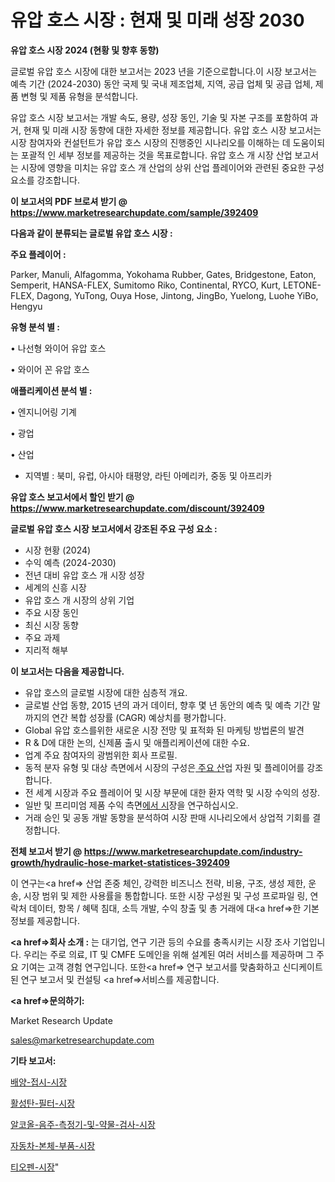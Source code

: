 # 유압 호스 시장 : 현재 및 미래 성장 2030

<strong>유압 호스 시장 2024 (현황 및 향후 동향)</strong>

글로벌 유압 호스 시장에 대한 보고서는 2023 년을 기준으로합니다.이 시장 보고서는 예측 기간 (2024-2030) 동안 국제 및 국내 제조업체, 지역, 공급 업체 및 공급 업체, 제품 변형 및 제품 유형을 분석합니다.

유압 호스 시장 보고서는 개발 속도, 용량, 성장 동인, 기술 및 자본 구조를 포함하여 과거, 현재 및 미래 시장 동향에 대한 자세한 정보를 제공합니다. 유압 호스 시장 보고서는 시장 참여자와 컨설턴트가 유압 호스 시장의 진행중인 시나리오를 이해하는 데 도움이되는 포괄적 인 세부 정보를 제공하는 것을 목표로합니다. 유압 호스 개 시장 산업 보고서는 시장에 영향을 미치는 유압 호스 개 산업의 상위 산업 플레이어와 관련된 중요한 구성 요소를 강조합니다.



<strong>이 보고서의 PDF 브로셔 받기 @ <a href=https://www.marketresearchupdate.com/sample/392409>https://www.marketresearchupdate.com/sample/392409</a></strong>



<strong>다음과 같이 분류되는 글로벌 유압 호스 시장 :</strong>



<strong>주요 플레이어 :</strong>

Parker, Manuli, Alfagomma, Yokohama Rubber, Gates, Bridgestone, Eaton, Semperit, HANSA-FLEX, Sumitomo Riko, Continental, RYCO, Kurt, LETONE-FLEX, Dagong, YuTong, Ouya Hose, Jintong, JingBo, Yuelong, Luohe YiBo, Hengyu



<strong>유형 분석 별 :</strong>

• 나선형 와이어 유압 호스

• 와이어 꼰 유압 호스



<strong>애플리케이션 분석 별 :</strong>

• 엔지니어링 기계

• 광업

• 산업

<ul>
  <li>지역별 : 북미, 유럽, 아시아 태평양, 라틴 아메리카, 중동 및 아프리카</li>
</ul>


<strong>유압 호스 보고서에서 할인 받기 @ <a href=https://www.marketresearchupdate.com/discount/392409>https://www.marketresearchupdate.com/discount/392409</a></strong>



<strong>글로벌 유압 호스 시장 보고서에서 강조된 주요 구성 요소 :</strong>
<ul>
  <li>시장 현황 (2024)</li>
  <li>수익 예측 (2024-2030)</li>
  <li>전년 대비 유압 호스 개 시장 성장</li>
  <li>세계의 신흥 시장</li>
  <li>유압 호스 개 시장의 상위 기업</li>
  <li>주요 시장 동인</li>
  <li>최신 시장 동향</li>
  <li>주요 과제</li>
  <li>지리적 해부</li>
</ul>


<strong>이 보고서는 다음을 제공합니다.</strong>
<ul>
  <li>유압 호스의 글로벌 시장에 대한 심층적 개요.</li>
  <li>글로벌 산업 동향, 2015 년의 과거 데이터, 향후 몇 년 동안의 예측 및 예측 기간 말까지의 연간 복합 성장률 (CAGR) 예상치를 평가합니다.</li>
  <li>Global 유압 호스를위한 새로운 시장 전망 및 표적화 된 마케팅 방법론의 발견</li>
  <li>R &amp; D에 대한 논의, 신제품 출시 및 애플리케이션에 대한 수요.</li>
  <li>업계 주요 참여자의 광범위한 회사 프로필.</li>
  <li>동적 분자 유형 및 대상 측면에서 시장의 구성은<a href=> 주요 산</a>업 자원 및 플레이어를 강조합니다.</li>
  <li>전 세계 시장과 주요 플레이어 및 시장 부문에 대한 환자 역학 및 시장 수익의 성장.</li>
  <li>일반 및 프리미엄 제품 수익 측면<a href=>에서 시</a>장을 연구하십시오.</li>
  <li>거래 승인 및 공동 개발 동향을 분석하여 시장 판매 시나리오에서 상업적 기회를 결정합니다.</li>
</ul>



<strong>전체 보고서 받기 @ <a href=https://www.marketresearchupdate.com/industry-growth/hydraulic-hose-market-statistices-392409>https://www.marketresearchupdate.com/industry-growth/hydraulic-hose-market-statistices-392409</a></strong>

이 연구는<a href=> 산업 존중</a> 체인, 강력한 비즈니스 전략, 비용, 구조, 생성 제한, 운송, 시장 범위 및 제한 사용률을 통합합니다. 또한 시장 구성원 및 구성 프로파일 링, 연락처 데이터, 항목 / 혜택 침대, 소득 개발, 수익 창출 및 총 거래에 대<a href=>한 기본 </a>정보를 제공합니다.



<strong><a href=>회사 소</a>개 :</strong>
는 대기업, 연구 기관 등의 수요를 충족시키는 시장 조사 기업입니다. 우리는 주로 의료, IT 및 CMFE 도메인을 위해 설계된 여러 서비스를 제공하며 그 주요 기여는 고객 경험 연구입니다. 또한<a href=> 연구 보</a>고서를 맞춤화하고 신디케이트 된 연구 보고서 및 컨설팅 <a href=>서비스</a>를 제공합니다.



<strong><a href=>문의하기:</a></strong>

Market Research Update

sales@marketresearchupdate.com



<strong>기타 보고서:</strong>

<a href=https://www.linkedin.com/pulse/배양-접시-시장-동향-및-성장-전망-survey-spotlight-pro-24-analysis/>배양-접시-시장</a>

<a href=https://www.linkedin.com/pulse/활성탄-필터-시장-동향-및-성장-전망-trendsetters-talk-360-analysis-on2vf/>활성탄-필터-시장</a>

<a href=https://www.linkedin.com/pulse/알코올-음주-측정기-및-약물-검사-시장-경쟁-분석-성장-잠재력-7gzxf/>알코올-음주-측정기-및-약물-검사-시장</a>

<a href=https://www.linkedin.com/pulse/자동차-본체-부품-시장-진입-전략-및-위험-평가2030년-survey-savvy-insights-360-analysis-6o2sf/>자동차-본체-부품-시장</a>

<a href=https://www.linkedin.com/pulse/티오펜-시장-동향-및-성장-전망-market-matrix-musings-analysis-wzkef/>티오펜-시장</a>"

